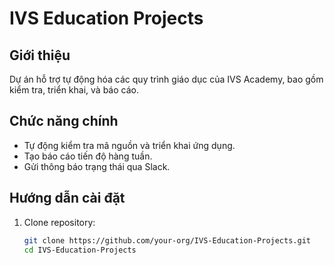 # IVS Education Projects

## Giới thiệu
Dự án hỗ trợ tự động hóa các quy trình giáo dục của IVS Academy, bao gồm kiểm tra, triển khai, và báo cáo.

## Chức năng chính
- Tự động kiểm tra mã nguồn và triển khai ứng dụng.
- Tạo báo cáo tiến độ hàng tuần.
- Gửi thông báo trạng thái qua Slack.

## Hướng dẫn cài đặt
1. Clone repository:
   ```bash
   git clone https://github.com/your-org/IVS-Education-Projects.git
   cd IVS-Education-Projects
